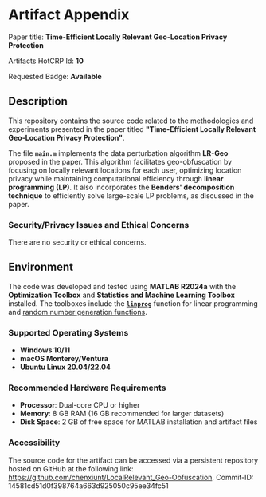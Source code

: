 # Artifact Appendix

Paper title: **Time-Efficient Locally Relevant Geo-Location Privacy Protection**

Artifacts HotCRP Id: **10**

Requested Badge: **Available**

## Description
This repository contains the source code related to the methodologies and experiments presented in the paper titled **"Time-Efficient Locally Relevant Geo-Location Privacy Protection"**.

The file **`main.m`** implements the data perturbation algorithm **LR-Geo** proposed in the paper. This algorithm facilitates geo-obfuscation by focusing on locally relevant locations for each user, optimizing location privacy while maintaining computational efficiency through **linear programming (LP)**. It also incorporates the **Benders' decomposition technique** to efficiently solve large-scale LP problems, as discussed in the paper.


### Security/Privacy Issues and Ethical Concerns
There are no security or ethical concerns.


## Environment 
The code was developed and tested using **MATLAB R2024a** with the **Optimization Toolbox** and **Statistics and Machine Learning Toolbox** installed. The toolboxes include the [**`linprog`**](https://www.mathworks.com/help/optim/ug/linprog.html) function for linear programming and [random number generation functions]([https://www.mathworks.com/help/optim/ug/linprog.html](https://www.mathworks.com/help/matlab/random-number-generation.html)).

### **Supported Operating Systems**
- **Windows 10/11**
- **macOS Monterey/Ventura**
- **Ubuntu Linux 20.04/22.04**

### **Recommended Hardware Requirements**
- **Processor**: Dual-core CPU or higher
- **Memory**: 8 GB RAM (16 GB recommended for larger datasets)
- **Disk Space**: 2 GB of free space for MATLAB installation and artifact files


### Accessibility
The source code for the artifact can be accessed via a persistent repository hosted on GitHub at the following link: https://github.com/chenxiunt/LocalRelevant_Geo-Obfuscation.
Commit-ID: 14581cd51d0f398764a663d925050c95ee34fc51
